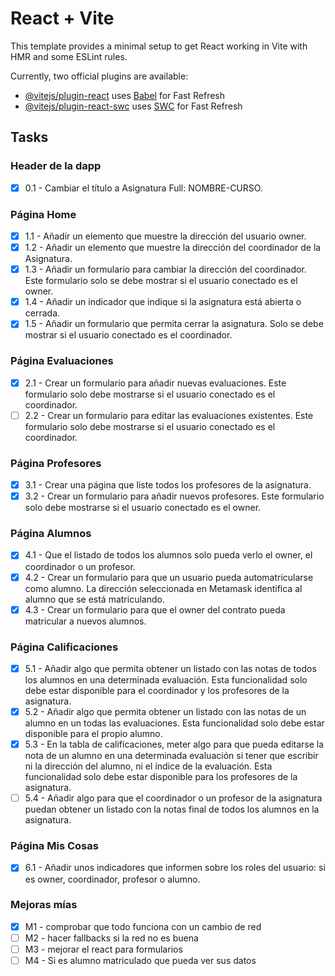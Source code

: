 # React + Vite

This template provides a minimal setup to get React working in Vite with HMR and some ESLint rules.

Currently, two official plugins are available:

- [@vitejs/plugin-react](https://github.com/vitejs/vite-plugin-react/blob/main/packages/plugin-react/README.md) uses [Babel](https://babeljs.io/) for Fast Refresh
- [@vitejs/plugin-react-swc](https://github.com/vitejs/vite-plugin-react-swc) uses [SWC](https://swc.rs/) for Fast Refresh

## Tasks

### Header de la dapp

- [x] 0.1 - Cambiar el título a Asignatura Full: NOMBRE-CURSO.

### Página Home

- [x] 1.1 - Añadir un elemento que muestre la dirección del usuario owner.
- [x] 1.2 - Añadir un elemento que muestre la dirección del coordinador de la Asignatura.
- [x] 1.3 - Añadir un formulario para cambiar la dirección del coordinador. Este formulario solo se debe mostrar si el usuario conectado es el owner.
- [x] 1.4 - Añadir un indicador que indique si la asignatura está abierta o cerrada.
- [x] 1.5 - Añadir un formulario que permita cerrar la asignatura. Solo se debe mostrar si el usuario conectado es el coordinador.

### Página Evaluaciones

- [x] 2.1 - Crear un formulario para añadir nuevas evaluaciones. Este formulario solo debe mostrarse si el usuario conectado es el coordinador.
- [ ] 2.2 - Crear un formulario para editar las evaluaciones existentes. Este formulario solo debe mostrarse si el usuario conectado es el coordinador.

### Página Profesores

- [x] 3.1 - Crear una página que liste todos los profesores de la asignatura.
- [x] 3.2 - Crear un formulario para añadir nuevos profesores. Este formulario solo debe mostrarse si el usuario conectado es el owner.

### Página Alumnos

- [x] 4.1 - Que el listado de todos los alumnos solo pueda verlo el owner, el coordinador o un profesor.
- [x] 4.2 - Crear un formulario para que un usuario pueda automatricularse como alumno. La dirección seleccionada en Metamask identifica al alumno que se está matriculando.
- [x] 4.3 - Crear un formulario para que el owner del contrato pueda matricular a nuevos alumnos.

### Página Calificaciones

- [x] 5.1 - Añadir algo que permita obtener un listado con las notas de todos los alumnos en una determinada evaluación. Esta funcionalidad solo debe estar disponible para el coordinador y los profesores de la asignatura.
- [x] 5.2 - Añadir algo que permita obtener un listado con las notas de un alumno en un todas las evaluaciones. Esta funcionalidad solo debe estar disponible para el propio alumno.
- [x] 5.3 - En la tabla de calificaciones, meter algo para que pueda editarse la nota de un alumno en una determinada evaluación si tener que escribir ni la dirección del alumno, ni el índice de la evaluación. Esta funcionalidad solo debe estar disponible para los profesores de la asignatura.
- [ ] 5.4 - Añadir algo para que el coordinador o un profesor de la asignatura puedan obtener un listado con la notas final de todos los alumnos en la asignatura.

### Página Mis Cosas

- [x] 6.1 - Añadir unos indicadores que informen sobre los roles del usuario: si es owner, coordinador, profesor o alumno.

### Mejoras mías

- [x] M1 - comprobar que todo funciona con un cambio de red
- [ ] M2 - hacer fallbacks si la red no es buena
- [ ] M3 - mejorar el react para formularios
- [ ] M4 - Si es alumno matriculado que pueda ver sus datos
